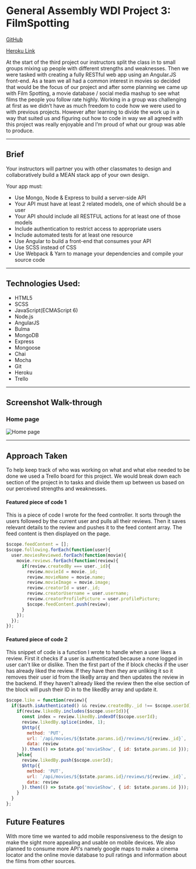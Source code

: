 # General Assembly WDI Project 3: FilmSpotting

[GitHub](https://github.com/fwgbell/wdi-project-3)

[Heroku Link](https://film-spotting.herokuapp.com/#!/)

At the start of the third project our instructors split the class in to small groups mixing up people with different strengths and weaknesses. Then we were tasked with creating a fully RESTful web app using an Angular.JS front-end. As a team we all had a common interest in movies so decided that would be the focus of our project and after some planning we came up with Film Spotting, a movie database / social media mashup to see what films the people you follow rate highly. Working in a group was challenging at first as we didn’t have as much freedom to code how we were used to with previous projects. However after learning to divide the work up in a way that suited us and figuring out how to code in way we all agreed with this project was really enjoyable and I’m proud of what our group was able to produce.

___


## Brief

Your instructors will partner you with other classmates to design and collaboratively build a MEAN stack app of your own design.

Your app must:

* Use Mongo, Node & Express to build a server-side API
* Your API must have at least 2 related models, one of which should be a user
* Your API should include all RESTFUL actions for at least one of those models
* Include authentication to restrict access to appropriate users
* Include automated tests for at least one resource
* Use Angular to build a front-end that consumes your API
* Use SCSS instead of CSS
* Use Webpack & Yarn to manage your dependencies and compile your source code

---

## Technologies Used:

* HTML5
* SCSS
* JavaScript(ECMAScript 6)
* Node.js
* AngularJS
* Bulma
* MongoDB
* Express
* Mongoose
* Chai
* Mocha
* Git
* Heroku
* Trello

---

## Screenshot Walk-through

### Home page

![Home page](https://i.imgur.com/znrZfl6.png)

___

## Approach Taken

To help keep track of who was working on what and what else needed to be done we used a Trello board for this project. We would break down each section of the project in to tasks and divide them up between us based on our perceived strengths and weaknesses.

#### Featured piece of code 1

This is a piece of code I wrote for the feed controller. It sorts through the users followed by the current user and pulls all their reviews. Then it saves relevant details to the review and pushes it to the feed content array. The feed content is then displayed on the page.

``` JavaScript
$scope.feedContent = [];
$scope.following.forEach(function(user){
  user.moviesReviewed.forEach(function(movie){
    movie.reviews.forEach(function(review){
      if(review.createdBy === user._id){
        review.movieId = movie._id;
        review.movieName = movie.name;
        review.movieImage = movie.image;
        review.creatorId = user._id;
        review.creatorUsername = user.username;
        review.creatorProfilePicture = user.profilePicture;
        $scope.feedContent.push(review);
      }
    });
  });
});
```



#### Featured piece of code 2

This snippet of code is a function I wrote to handle when a user likes a review.
First it checks if a user is authenticated because a none logged in user can't like or dislike. Then the first part of the if block checks if the user has already liked the review. If they have then they are unliking it so it removes their user id from the likeBy array and then updates the review in the backend. If they haven't already liked the review then the else section of the block will push their ID in to the likedBy array and update it.

``` JavaScript
$scope.like = function(review){
  if($auth.isAuthenticated() && review.createdBy._id !== $scope.userId){
    if(review.likedBy.includes($scope.userId)){
      const index = review.likedBy.indexOf($scope.userId);
      review.likedBy.splice(index, 1);
      $http({
        method: 'PUT',
        url: `/api/movies/${$state.params.id}/reviews/${review._id}`,
        data: review
      }).then(() => $state.go('movieShow', { id: $state.params.id }));
    }else{
      review.likedBy.push($scope.userId);
      $http({
        method: 'PUT',
        url: `/api/movies/${$state.params.id}/reviews/${review._id}`,
        data: review
      }).then(() => $state.go('movieShow', { id: $state.params.id }));
    }
  }
};
```

## Future Features

With more time we wanted to add mobile responsiveness to the design to make the sight more appealing and usable on mobile devices. We also planned to consume more API's namely google maps to make a cinema locator and the online movie database to pull ratings and information about the films from other sources.
